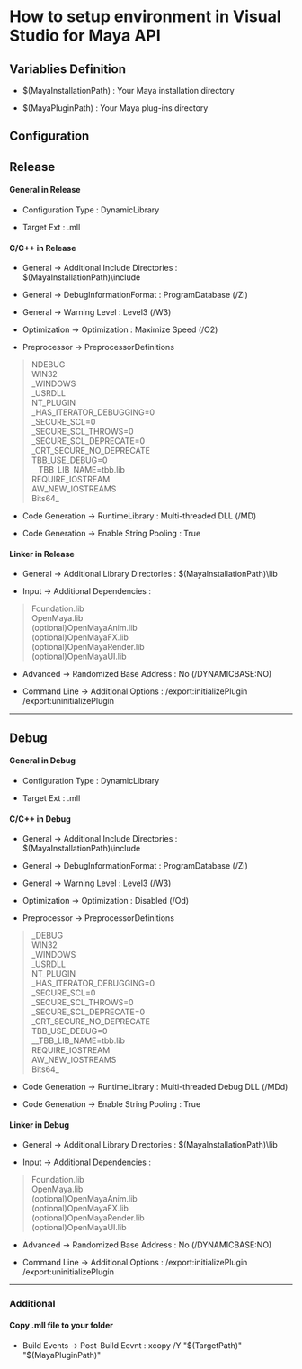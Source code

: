 # How to setup environment in Visual Studio for Maya API

## Variablies Definition

+ $(MayaInstallationPath) : Your Maya installation directory

+ $(MayaPluginPath) : Your Maya plug-ins directory

## Configuration

## Release

#### General in Release

+ Configuration Type : DynamicLibrary

+ Target Ext : .mll

#### C/C++ in Release

+ General -> Additional Include Directories : $(MayaInstallationPath)\include

+ General -> DebugInformationFormat : ProgramDatabase (/Zi)

+ General -> Warning Level : Level3 (/W3)

+ Optimization -> Optimization : Maximize Speed (/O2)

+ Preprocessor -> PreprocessorDefinitions 

>NDEBUG  
WIN32  
\_WINDOWS  
\_USRDLL  
NT_PLUGIN  
\_HAS_ITERATOR_DEBUGGING=0  
\_SECURE_SCL=0  
\_SECURE_SCL_THROWS=0  
\_SECURE_SCL_DEPRECATE=0  
\_CRT_SECURE_NO_DEPRECATE  
TBB_USE_DEBUG=0  
\_\_TBB_LIB_NAME=tbb.lib  
REQUIRE_IOSTREAM  
AW_NEW_IOSTREAMS  
Bits64_  

+ Code Generation -> RuntimeLibrary : Multi-threaded DLL (/MD)

+ Code Generation -> Enable String Pooling : True

#### Linker in Release

+ General -> Additional Library Directories : $(MayaInstallationPath)\lib

+ Input -> Additional Dependencies :

>Foundation.lib  
OpenMaya.lib  
(optional)OpenMayaAnim.lib  
(optional)OpenMayaFX.lib  
(optional)OpenMayaRender.lib  
(optional)OpenMayaUI.lib  

+ Advanced -> Randomized Base Address : No (/DYNAMICBASE:NO)

+ Command Line -> Additional Options : /export:initializePlugin /export:uninitializePlugin

---

## Debug

#### General in Debug

+ Configuration Type : DynamicLibrary

+ Target Ext : .mll

#### C/C++ in Debug

+ General -> Additional Include Directories : $(MayaInstallationPath)\include

+ General -> DebugInformationFormat : ProgramDatabase (/Zi)

+ General -> Warning Level : Level3 (/W3)

+ Optimization -> Optimization : Disabled (/Od)

+ Preprocessor -> PreprocessorDefinitions  

>\_DEBUG  
WIN32  
\_WINDOWS  
\_USRDLL  
NT_PLUGIN  
\_HAS_ITERATOR_DEBUGGING=0  
\_SECURE_SCL=0  
\_SECURE_SCL_THROWS=0  
\_SECURE_SCL_DEPRECATE=0  
\_CRT_SECURE_NO_DEPRECATE  
TBB_USE_DEBUG=0  
\_\_TBB_LIB_NAME=tbb.lib  
REQUIRE_IOSTREAM  
AW_NEW_IOSTREAMS  
Bits64_  

+ Code Generation -> RuntimeLibrary : Multi-threaded Debug DLL (/MDd)

+ Code Generation -> Enable String Pooling : True

#### Linker in Debug

+ General -> Additional Library Directories : $(MayaInstallationPath)\lib

+ Input -> Additional Dependencies :  

> Foundation.lib  
OpenMaya.lib  
(optional)OpenMayaAnim.lib  
(optional)OpenMayaFX.lib  
(optional)OpenMayaRender.lib  
(optional)OpenMayaUI.lib  

+ Advanced -> Randomized Base Address : No (/DYNAMICBASE:NO)

+ Command Line -> Additional Options : /export:initializePlugin /export:uninitializePlugin

---

### Additional

#### Copy .mll file to your folder

+ Build Events -> Post-Build Eevnt : xcopy /Y "$(TargetPath)" "$(MayaPluginPath)"

